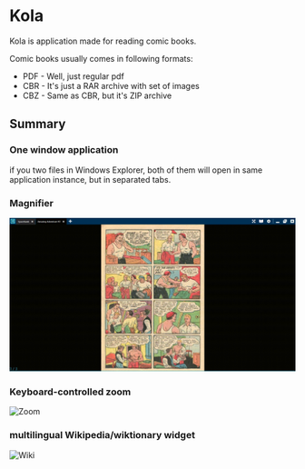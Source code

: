 # Kola
Kola is application made for reading comic books.

Comic books usually comes in following formats:
* PDF - Well, just regular pdf
* CBR - It's just a RAR archive with set of images
* CBZ - Same as CBR, but it's ZIP archive

## Summary

### One window application
if you two files in Windows Explorer, both of them will open in same application instance, but in separated tabs.

### Magnifier
![Magnifier](./Docs/Magnifier.gif)

### Keyboard-controlled zoom
![Zoom](./Docs/Zoom.gif)

### multilingual Wikipedia/wiktionary widget
![Wiki](./Docs/Wiki.gif)